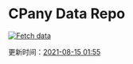 # CPany Data Repo

[![Fetch data](https://github.com/yjl9903/CPany/actions/workflows/fetch.yml/badge.svg)](https://github.com/yjl9903/CPany/actions/workflows/fetch.yml)

<!-- START_SECTION: update_time -->
更新时间：[2021-08-15 01:55](https://www.timeanddate.com/worldclock/fixedtime.html?msg=Fetch+data&iso=20210815T015516&p1=237)
<!-- END_SECTION: update_time -->
